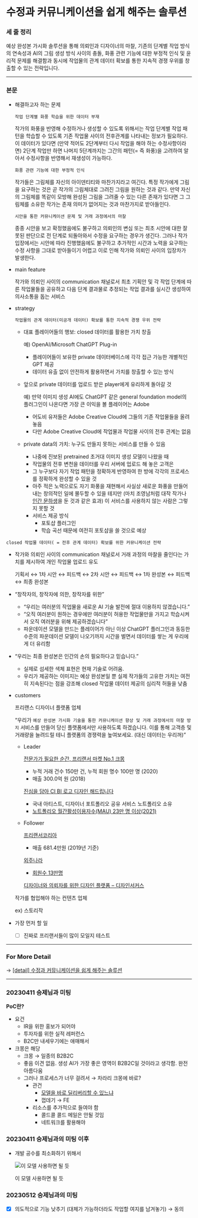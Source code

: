 # 수정과 커뮤니케이션을 쉽게 해주는 솔루션

### 세 줄 정리

예상 완성본 가시화 솔루션을 통해 의뢰인과 디자이너의 마찰, 기존의 단계별 작업 방식의 연속성과 AI의 그림 생성 방식 사이의 충돌, 화풍 관련 기능에 대한 부정적 인식 및 윤리적 문제를 해결함과 동시에 작업물의 관계 데이터 확보를 통한 지속적 경쟁 우위를 창출할 수 있는 전략입니다.

---

### 본문

- 해결하고자 하는 문제
    
    `작업 단계별 화풍 학습을 위한 데이터 부재`
    
    작가의 화풍을 반영해 수정하거나 생성할 수 있도록 위해서는 작업 단계별 작업 패턴을 학습할 수 있도록 기존 작업물 사이의 전후관계를 나타내는 정보가 필요하다. 이 데이터가 있다면 (만약 적어도 2단계부터 다시 작업을 해야 하는 수정사항이라면) 2단계 작업만 하면 나머지 5단계까지는 그간의 패턴(= 즉 화풍)을 고려하여 알아서 수정사항을 반영해서 재생성이 가능하다.
    
    `화풍 관련 기능에 대한 부정적 인식`
    
    작가들은 그림체를 자신의 아이덴티티와 마찬가지라고 여긴다. 특정 작가에게 그림을 요구하는 것은 곧 작가의 그림체대로 그려진 그림을 원하는 것과 같다. 만약 자신의 그림체를 똑같이 모방해 완성된 그림을 그려줄 수 있는 다른 존재가 있다면 그 그림체를 소유한 작가는 존재 의미가 없어지는 것과 마찬가지로 받아들인다. 
    
    `시안을 통한 커뮤니케이션 문제 및 거래 과정에서의 마찰`
    
    종종 시안을 보고 확정했음에도 불구하고 의뢰인의 변심 또는 최초 시안에 대한 잘못된 판단으로 전 단계로 되돌아와서 수정을 요구하는 경우가 생긴다. 그러나 작가 입장에서는 시안에 따라 진행했음에도 불구하고 추가적인 시간과 노력을 요구하는 수정 사항을 그대로 받아들이기 어렵고 이로 인해 작가와 의뢰인 사이의 입장차가 발생한다.
    
- main feature
    
    작가와 의뢰인 사이의 communication 채널로서 최초 기획안 및 각 작업 단계에 따른 작업물들을 공유하고 다음 단계 결과물로 추정되는 작업 결과를 실시간 생성하여 의사소통을 돕는 서비스
    

- strategy
    
    
    `작업물의 관계 데이터(미공개 데이터) 확보를 통한 지속적 경쟁 우위 전략`
    
    - 대표 플레이어들의 행보: closed 데이터를 활용한 가치 창출
        
        예) OpenAI/Microsoft ChatGPT Plug-in
        
        - 플레이어들이 보유한 private 데이터베이스에 각각 접근 가능한 개별적인 GPT 제공
        - 데이터 유출 없이 안전하게 활용하면서 가치를 창출할 수 있는 방식
    - 앞으로 private 데이터를 업로드 받은 player에게 유리하게 돌아갈 것
        
        예) 만약 이미지 생성 AI에도 ChatGPT 같은 general foundation model의 플러그인이 나온다면 가장 큰 이익을 볼 플레이어는 Adobe
        
        - 어도비 유저들은 Adobe Creative Cloud에 그들의 기존 작업물들을 올려놓음
        - 다만 Adobe Creative Cloud에 작업물과 작업물 사이의 전후 관계는 없음
    - private data의 가치: 누구도 만들지 못하는 서비스를 만들 수 있음
        - 나중에 진보된 pretrained 초거대 이미지 생성 모델이 나왔을 때
        - 작업물의 전후 변천을 데이터를 우리 서버에 업로드 해 놓은 고객은
        - 그 누구보다 자기 작업 패턴을 정확하게 반영하여 한 방에 각각의 프로세스를 정확하게 완성할 수 있을 것
        - 아주 적은 노력으로도 자기 화풍을 재현해서 사실상 새로운 화풍을 만들어내는 창의적인 일에 몰두할 수 있을 테지만 (마치 조영남처럼 대작 작가나 [인간 문하생](%E1%84%89%E1%85%AE%E1%84%8C%E1%85%A5%E1%86%BC%E1%84%80%E1%85%AA%20%E1%84%8F%E1%85%A5%E1%84%86%E1%85%B2%E1%84%82%E1%85%B5%E1%84%8F%E1%85%A6%E1%84%8B%E1%85%B5%E1%84%89%E1%85%A7%E1%86%AB%E1%84%8B%E1%85%B3%E1%86%AF%20%E1%84%89%E1%85%B1%E1%86%B8%E1%84%80%E1%85%A6%20%E1%84%92%E1%85%A2%E1%84%8C%E1%85%AE%E1%84%82%E1%85%B3%E1%86%AB%20%E1%84%89%E1%85%A9%E1%86%AF%E1%84%85%E1%85%AE%E1%84%89%E1%85%A7%E1%86%AB%20a920d2a00ad746c3ba84a45bea8dcf1d.md)을 둔 것과 같은 효과) 이 서비스를 사용하지 않는 사람은 그렇지 못할 것
        - 서비스 제공 방식
            - 포토샵 플러그인
            - 학습 곡선 때문에 여전히 포토샵을 쓸 것으로 예상
    

`closed 작업물 데이터( = 전후 관계 데이터) 확보를 위한 커뮤니케이션 전략`

- 작가와 의뢰인 사이의 communication 채널로서 거래 과정의 마찰을 줄인다는 가치를 제시하여 개인 작업물 업로드 유도
    
    기획서 ↔ 1차 시안 ↔ 피드백 ↔ 2차 시안 ↔ 피드백 ↔ 1차 완성본 ↔ 피드백 ↔ 최종 완성본
    
- “창작자의, 창작자에 의한, 창작자를 위한”
    - “우리는 여러분의 작업물을 새로운 AI 기술 발전에 절대 이용하지 않겠습니다.”
    - “오직 여러분이 원하는 경우에만 여러분이 허용한 작업물만을 가지고 학습시켜서 오직 여러분을 위해 제공하겠습니다”
    - 파운데이션 모델을 만드는 플레이어가 아닌 이상 ChatGPT 플러그인과 동등한 수준의 파운데이션 모델이 나오기까지 시간을 벌면서 데이터를 쌓는 게 우리에게 더 유리함
- “우리는 최종 완성본은 인간의 손의 필요하다고 믿습니다.”
    - 실제로 섬세한 색체 표현은 현재 기술로 어려움.
    - 우리가 제공하는 이미지는 예상 완성본일 뿐 실제 작가들의 고유한 가치는 여전히 지속된다는 점을 강조해 closed 작업물 데이터 제공의 심리적 허들을 낮춤

- customers
    
    프리랜스 디자이너 플랫폼 업체
    
    “우리가 `예상 완성본 가시화 기술을 통한 커뮤니케이션 향상 및 거래 과정에서의 마찰 방지` 서비스를 만들어 당신 플랫폼에서만 사용하도록 하겠습니다. 이를 통해 고객층 및 거래량을 늘려드릴 테니 플랫폼의 경쟁력을 높여보세요. (대신 데이터는 우리꺼)”
    
    - Leader
        
        
        [전문가가 필요한 순간, 프리랜서 마켓 No.1 크몽](https://kmong.com/)
        
        - 누적 거래 건수 150만 건, 누적 회원 명수 100만 명 (2020)
        - 매출 300.0억 원 (2018)
        
        [진심을 담아 CI BI 로고 디자인 해드립니다](https://www.loud.kr/gelato/market/265)
        
        - 국내 아티스트, 디자이너 포트폴리오 공유 서비스 노트폴리오 소유
        - [노트폴리오 월간활성이용자수(MAU) 23만 명 이상(2021)](https://www.epnc.co.kr/news/articleView.html?idxno=218111)
    - Follower
        
        
        [프리랜서코리아](https://www.freelancerk.com/)
        
        - 매출 681.4만원 (2019년 기준)
        
        [외주나라](https://ojnara.com/)
        
        - [회원수 13만명](https://www.nextunicorn.kr/company/124cce059581a635?tab=all)
        
        [디자이너와 의뢰자를 위한 디자인 플랫폼 – 디자인서커스](https://designcircus.co.kr/)
        
    
    작가를 협업해야 하는 컨텐츠 업체
    
    ex) 스토리작
    
- 가장 먼저 할 일
    - [ ]  진짜로 프리랜서들이 많이 모일지 테스트
    

---

### For More Detail

→ [[detail] 수정과 커뮤니케이션을 쉽게 해주는 솔루션](../%5Bdetail%5D%20%E1%84%89%E1%85%AE%E1%84%8C%E1%85%A5%E1%86%BC%E1%84%80%E1%85%AA%20%E1%84%8F%E1%85%A5%E1%84%86%E1%85%B2%E1%84%82%E1%85%B5%E1%84%8F%E1%85%A6%E1%84%8B%E1%85%B5%E1%84%89%E1%85%A7%E1%86%AB%E1%84%8B%E1%85%B3%E1%86%AF%20%E1%84%89%E1%85%B1%E1%86%B8%E1%84%80%E1%85%A6%20%E1%84%92%E1%85%A2%E1%84%8C%E1%85%AE%E1%84%82%E1%85%B3%E1%86%AB%20%E1%84%89%E1%85%A9%205735c25372d0454eb29ee77b4d75cfc2.md) 

---

### 20230411 승제님과 미팅

**PoC란?**

- 요건
    - IR을 위한 홍보가 되어야
    - 투자자를 위한 실적 레퍼런스
    - B2C만 내세우기에는 애매해서
- 크몽은 해당
    - 크몽 → 일종의 B2B2C
    - 좋음 이견 없음. 생성 AI가 가장 좋은 영역이 B2B2C일 것이라고 생각함. 완전 아름다움
    - 그러나 프로세스가 너무 걸려서 → 차라리 크몽에 바로?
        - 관건
            - [모델을 바로 딜리버리할 수 있느냐](%E1%84%89%E1%85%AE%E1%84%8C%E1%85%A5%E1%86%BC%E1%84%80%E1%85%AA%20%E1%84%8F%E1%85%A5%E1%84%86%E1%85%B2%E1%84%82%E1%85%B5%E1%84%8F%E1%85%A6%E1%84%8B%E1%85%B5%E1%84%89%E1%85%A7%E1%86%AB%E1%84%8B%E1%85%B3%E1%86%AF%20%E1%84%89%E1%85%B1%E1%86%B8%E1%84%80%E1%85%A6%20%E1%84%92%E1%85%A2%E1%84%8C%E1%85%AE%E1%84%82%E1%85%B3%E1%86%AB%20%E1%84%89%E1%85%A9%E1%86%AF%E1%84%85%E1%85%AE%E1%84%89%E1%85%A7%E1%86%AB%20a920d2a00ad746c3ba84a45bea8dcf1d.md)
            - 껍데기 → FE
        - 리소스를 추가적으로 들여야 함
            - 콜드콜 콜드 메일은 안될 것임
            - 네트워크를 활용해야

### 20230411 승제님과의 미팅 이후

- 개발 공수를 최소화하기 위해서
    
    ![이 모델 사용하면 될 듯](%E1%84%89%E1%85%AE%E1%84%8C%E1%85%A5%E1%86%BC%E1%84%80%E1%85%AA%20%E1%84%8F%E1%85%A5%E1%84%86%E1%85%B2%E1%84%82%E1%85%B5%E1%84%8F%E1%85%A6%E1%84%8B%E1%85%B5%E1%84%89%E1%85%A7%E1%86%AB%E1%84%8B%E1%85%B3%E1%86%AF%20%E1%84%89%E1%85%B1%E1%86%B8%E1%84%80%E1%85%A6%20%E1%84%92%E1%85%A2%E1%84%8C%E1%85%AE%E1%84%82%E1%85%B3%E1%86%AB%20%E1%84%89%E1%85%A9%E1%86%AF%E1%84%85%E1%85%AE%E1%84%89%E1%85%A7%E1%86%AB%20a920d2a00ad746c3ba84a45bea8dcf1d/Screenshot_2023-04-11_at_8.26.37_PM.png)
    
    이 모델 사용하면 될 듯
    

### 20230512 승제님과의 미팅

- [x]  의도적으로 기능 낮추기 (대체가 가능하더라도 작업할 여지를 남겨놓기) → 동의